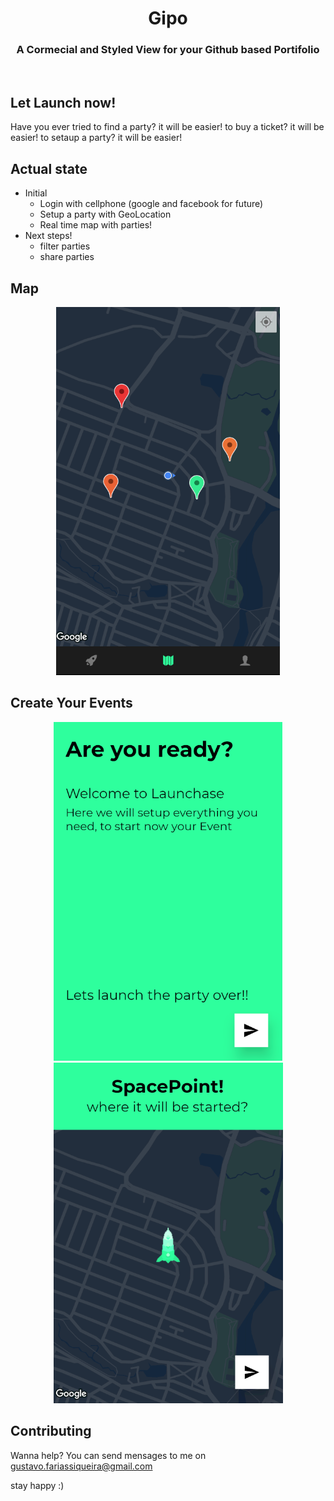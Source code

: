 <h1 align="center">
  Gipo
</h3>

<h3 align="center">
  A Cormecial and Styled View for your Github based Portifolio
</h3>

<br>

## Let Launch now!

Have you ever tried to find a party? it will be easier!
                    to buy a ticket? it will be easier!
                    to setaup a party? it will be easier!
                    
## Actual state

* Initial
  * Login with cellphone (google and facebook for future)
  * Setup a party with GeoLocation
  * Real time map with parties!
* Next steps!
  * filter parties
  * share parties
  
## Map

<p align="center">
  <img src="https://github.com/GustavoFarias2/ReadMeImages/blob/master/outdoors/Map.png" />
</p>

## Create Your Events

<p align="center">
  <img src="https://github.com/GustavoFarias2/ReadMeImages/blob/master/outdoors/Create.png" />
   <img src="https://github.com/GustavoFarias2/ReadMeImages/blob/master/outdoors/PickLocation.png" />
</p>

## Contributing

Wanna help? You can send mensages to me on gustavo.fariassiqueira@gmail.com

stay happy :)

